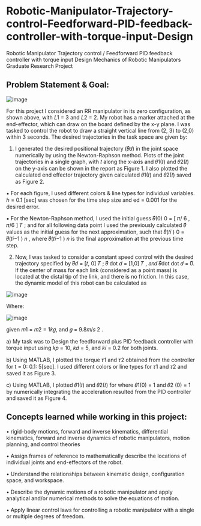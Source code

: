 # Robotic-Manipulator-Trajectory-control-Feedforward-PID-feedback-controller-with-torque-input-Design
Robotic Manipulator Trajectory control / Feedforward PID feedback controller with torque input Design Mechanics of Robotic Manipulators Graduate Research Project  
## Problem Statement & Goal:
![image](https://github.com/carlos-navarro-naranjo-backup-account/Robotic-Manipulator-Trajectory-control-Feedforward-PID-feedback-controller-with-torque-input-Design/assets/134238682/119cd61a-93eb-4455-9e85-b9b9c2b7e528)

For this project I considered an RR manipulator in its zero configuration, as shown above, with 𝐿1 = 3 and 𝐿2 = 2. My robot has a marker attached at the end-effector, which can draw on the board defined by the x-y plane. I was tasked to control the robot to draw a straight vertical line from (2, 3) to (2,0) within 3 seconds. The desired trajectories in the task space are given by:
1.	I generated the desired positional trajectory (𝜃⃗𝑑) in the joint space numerically by using the Newton-Raphson method. Plots of the joint trajectories in a single graph, with 𝑡 along the x-axis and 𝜃1(𝑡) and 𝜃2(𝑡) on the y-axis can be shown in the report as Figure 1. I also plotted the calculated end effector trajectory given calculated 𝜃1(𝑡) and 𝜃2(𝑡) saved as Figure 2. 

▪ For each figure, I used different colors & line types for individual variables. ℎ = 0.1 [sec] was chosen for the time step size and ed = 0.001 for the desired error. 

▪ For the Newton-Raphson method, I used the initial guess 𝜃⃗(0) 0 = [ 𝜋/ 6 , 𝜋/6 ] 𝑇 ; and for all following data point I used the previously calculated 𝜃⃗ values as the initial guess for the next approximation, such that 𝜃⃗(𝑡𝑖 ) 0 = 𝜃⃗(𝑡𝑖−1 ) 𝑛 , where 𝜃⃗(𝑡𝑖−1 ) 𝑛 is the final approximation at the previous time step. 

2.	Now, I was tasked to  consider a constant speed control with the desired trajectory specified by 𝜃⃗𝑑 = [𝑡, 0] 𝑇 ; 𝜃⃗ dot  𝑑 = [1,0] 𝑇 , 𝑎𝑛𝑑 𝜃⃗dot dot 𝑑 = 0⃗.  If the center of mass for each link (considered as a point mass) is located at the distal tip of the link, and there is no friction. In this case, the dynamic model of this robot can be calculated as

![image](https://github.com/carlos-navarro-naranjo-backup-account/Robotic-Manipulator-Trajectory-control-Feedforward-PID-feedback-controller-with-torque-input-Design/assets/134238682/7fde1b1e-5bdd-4c84-94b8-73ab4f417918)

Where:

![image](https://github.com/carlos-navarro-naranjo-backup-account/Robotic-Manipulator-Trajectory-control-Feedforward-PID-feedback-controller-with-torque-input-Design/assets/134238682/f9c59f83-9cbd-4361-97bc-fe327b2533e9)

given 𝑚1 = 𝑚2 = 1𝑘𝑔, and 𝑔 = 9.8𝑚/𝑠 2 . 

a)	My task was to Design the feedforward plus PID feedback controller with torque input using 𝑘𝑝 = 10, 𝑘𝑑 = 5, and 𝑘𝑖 = 0.2 for both joints. 

b)	Using MATLAB, I plotted the torque 𝜏1 and 𝜏2 obtained from the controller for t = 0: 0.1: 5[sec]. I used different colors or line types for 𝜏1 and 𝜏2 and saved it as Figure 3.
 
c)   Using MATLAB, I plotted 𝜃1(𝑡) and 𝜃2(𝑡) for where 𝜃1(0) = 1 and 𝜃2 (0) = 1 by    numerically integrating the acceleration resulted from the PID controller and saved it as Figure 4.

## Concepts learned while working in this project:

•	rigid-body motions, forward and inverse kinematics, differential kinematics, forward and inverse dynamics of robotic manipulators, motion planning, and control theories

•	Assign frames of reference to mathematically describe the locations of individual joints and end-effectors of the robot.

•	Understand the relationships between kinematic design, configuration space, and workspace.

•	Describe the dynamic motions of a robotic manipulator and apply analytical and/or numerical methods to solve the equations of motion.

•	Apply linear control laws for controlling a robotic manipulator with a single or multiple degrees of freedom.

